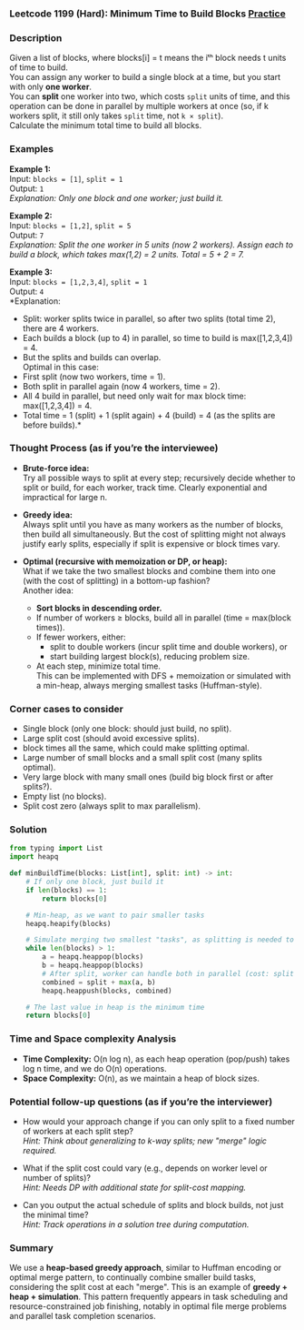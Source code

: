 ### Leetcode 1199 (Hard): Minimum Time to Build Blocks [Practice](https://leetcode.com/problems/minimum-time-to-build-blocks)

### Description  
Given a list of blocks, where blocks[i] = t means the iᵗʰ block needs t units of time to build.  
You can assign any worker to build a single block at a time, but you start with only **one worker**.  
You can **split** one worker into two, which costs `split` units of time, and this operation can be done in parallel by multiple workers at once (so, if k workers split, it still only takes `split` time, not `k × split`).  
Calculate the minimum total time to build all blocks.

### Examples  

**Example 1:**  
Input: `blocks = [1]`, `split = 1`  
Output: `1`  
*Explanation: Only one block and one worker; just build it.*

**Example 2:**  
Input: `blocks = [1,2]`, `split = 5`  
Output: `7`  
*Explanation: Split the one worker in 5 units (now 2 workers). Assign each to build a block, which takes max(1,2) = 2 units. Total = 5 + 2 = 7.*

**Example 3:**  
Input: `blocks = [1,2,3,4]`, `split = 1`  
Output: `4`  
*Explanation:  
- Split: worker splits twice in parallel, so after two splits (total time 2), there are 4 workers.  
- Each builds a block (up to 4) in parallel, so time to build is max([1,2,3,4]) = 4.  
- But the splits and builds can overlap.  
Optimal in this case:  
- First split (now two workers, time = 1).  
- Both split in parallel again (now 4 workers, time = 2).  
- All 4 build in parallel, but need only wait for max block time: max([1,2,3,4]) = 4.  
- Total time = 1 (split) + 1 (split again) + 4 (build) = 4 (as the splits are before builds).*

### Thought Process (as if you’re the interviewee)  

- **Brute-force idea:**  
  Try all possible ways to split at every step; recursively decide whether to split or build, for each worker, track time. Clearly exponential and impractical for large n.

- **Greedy idea:**  
  Always split until you have as many workers as the number of blocks, then build all simultaneously. But the cost of splitting might not always justify early splits, especially if split is expensive or block times vary.

- **Optimal (recursive with memoization or DP, or heap):**  
  What if we take the two smallest blocks and combine them into one (with the cost of splitting) in a bottom-up fashion?  
  Another idea:  
  - **Sort blocks in descending order.**  
  - If number of workers ≥ blocks, build all in parallel (time = max(block times)).  
  - If fewer workers, either:  
    - split to double workers (incur split time and double workers), or  
    - start building largest block(s), reducing problem size.  
  - At each step, minimize total time.  
  This can be implemented with DFS + memoization or simulated with a min-heap, always merging smallest tasks (Huffman-style).

### Corner cases to consider  
- Single block (only one block: should just build, no split).
- Large split cost (should avoid excessive splits).
- block times all the same, which could make splitting optimal.
- Large number of small blocks and a small split cost (many splits optimal).
- Very large block with many small ones (build big block first or after splits?).
- Empty list (no blocks).
- Split cost zero (always split to max parallelism).

### Solution

```python
from typing import List
import heapq

def minBuildTime(blocks: List[int], split: int) -> int:
    # If only one block, just build it
    if len(blocks) == 1:
        return blocks[0]

    # Min-heap, as we want to pair smaller tasks
    heapq.heapify(blocks)

    # Simulate merging two smallest "tasks", as splitting is needed to process more workers
    while len(blocks) > 1:
        a = heapq.heappop(blocks)
        b = heapq.heappop(blocks)
        # After split, worker can handle both in parallel (cost: split + max(a, b))
        combined = split + max(a, b)
        heapq.heappush(blocks, combined)

    # The last value in heap is the minimum time
    return blocks[0]
```

### Time and Space complexity Analysis  

- **Time Complexity:** O(n log n), as each heap operation (pop/push) takes log n time, and we do O(n) operations.
- **Space Complexity:** O(n), as we maintain a heap of block sizes.

### Potential follow-up questions (as if you’re the interviewer)  

- How would your approach change if you can only split to a fixed number of workers at each split step?  
  *Hint: Think about generalizing to k-way splits; new "merge" logic required.*

- What if the split cost could vary (e.g., depends on worker level or number of splits)?  
  *Hint: Needs DP with additional state for split-cost mapping.*

- Can you output the actual schedule of splits and block builds, not just the minimal time?  
  *Hint: Track operations in a solution tree during computation.*

### Summary
We use a **heap-based greedy approach**, similar to Huffman encoding or optimal merge pattern, to continually combine smaller build tasks, considering the split cost at each "merge". This is an example of **greedy + heap + simulation**. This pattern frequently appears in task scheduling and resource-constrained job finishing, notably in optimal file merge problems and parallel task completion scenarios.